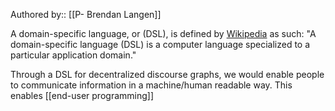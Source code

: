 Authored by:: [[P- Brendan Langen]]

A domain-specific language, or (DSL), is defined by [Wikipedia](https://en.wikipedia.org/wiki/Domain-specific_language) as such: "A domain-specific language (DSL) is a computer language specialized to a particular application domain." 

Through a DSL for decentralized discourse graphs, we would enable people to communicate information in a machine/human readable way. This enables [[end-user programming]]